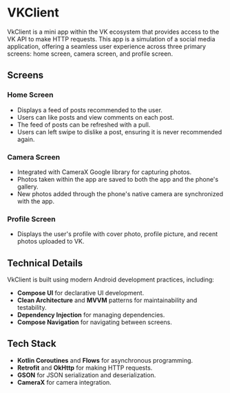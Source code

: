 # VKClient

VkClient is a mini app within the VK ecosystem that provides access to the VK API to make HTTP requests. This app is a simulation of a social media application, offering a seamless user experience across three primary screens: home screen, camera screen, and profile screen.

## Screens

### Home Screen
- Displays a feed of posts recommended to the user.
- Users can like posts and view comments on each post.
- The feed of posts can be refreshed with a pull.
- Users can left swipe to dislike a post, ensuring it is never recommended again.

### Camera Screen
- Integrated with CameraX Google library for capturing photos.
- Photos taken within the app are saved to both the app and the phone's gallery.
- New photos added through the phone's native camera are synchronized with the app.

### Profile Screen
- Displays the user's profile with cover photo, profile picture, and recent photos uploaded to VK.

## Technical Details

VkClient is built using modern Android development practices, including:
- **Compose UI** for declarative UI development.
- **Clean Architecture** and **MVVM** patterns for maintainability and testability.
- **Dependency Injection** for managing dependencies.
- **Compose Navigation** for navigating between screens.

## Tech Stack

- **Kotlin Coroutines** and **Flows** for asynchronous programming.
- **Retrofit** and **OkHttp** for making HTTP requests.
- **GSON** for JSON serialization and deserialization.
- **CameraX** for camera integration.

